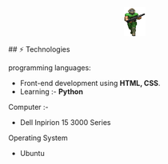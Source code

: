 <p align="center">
<img src="/img/play1.gif" alt="Doom player">
</p>
## ⚡ Technologies

programming languages:
- Front-end development using **HTML, CSS**.
- Learning :- **Python**

Computer :-
- Dell Inpirion 15 3000 Series

Operating System
- Ubuntu 

